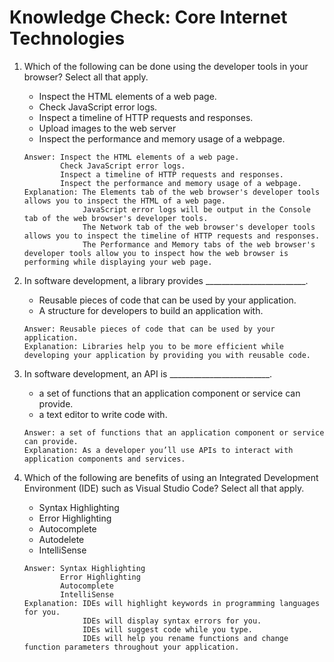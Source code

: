 # Knowledge Check: Core Internet Technologies

1. Which of the following can be done using the developer tools in your browser? Select all that apply. 
   - Inspect the HTML elements of a web page.
   - Check JavaScript error logs.
   - Inspect a timeline of HTTP requests and responses.
   - Upload images to the web server
   - Inspect the performance and memory usage of a webpage.

  
   ```
   Answer: Inspect the HTML elements of a web page.
           Check JavaScript error logs.
           Inspect a timeline of HTTP requests and responses.
           Inspect the performance and memory usage of a webpage.
   Explanation: The Elements tab of the web browser's developer tools allows you to inspect the HTML of a web page.
                JavaScript error logs will be output in the Console tab of the web browser's developer tools.
                The Network tab of the web browser's developer tools allows you to inspect the timeline of HTTP requests and responses.
                The Performance and Memory tabs of the web browser's developer tools allow you to inspect how the web browser is performing while displaying your web page.
   ```

2. In software development, a library provides _________________________.
   - Reusable pieces of code that can be used by your application.
   - A structure for developers to build an application with.

  
   ```
   Answer: Reusable pieces of code that can be used by your application.
   Explanation: Libraries help you to be more efficient while developing your application by providing you with reusable code.
   ```

3. In software development, an API is _________________________.
   - a set of functions that an application component or service can provide.
   - a text editor to write code with.

  
   ```
   Answer: a set of functions that an application component or service can provide.
   Explanation: As a developer you’ll use APIs to interact with application components and services.
   ```

4. Which of the following are benefits of using an Integrated Development Environment (IDE) such as Visual Studio Code? Select all that apply.
   - Syntax Highlighting
   - Error Highlighting
   - Autocomplete
   - Autodelete
   - IntelliSense

  
   ```
   Answer: Syntax Highlighting
           Error Highlighting
           Autocomplete
           IntelliSense
   Explanation: IDEs will highlight keywords in programming languages for you.
                IDEs will display syntax errors for you.
                IDEs will suggest code while you type.
                IDEs will help you rename functions and change function parameters throughout your application.
   ```